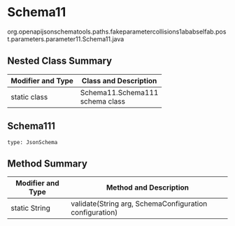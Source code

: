 # Schema11
org.openapijsonschematools.paths.fakeparametercollisions1ababselfab.post.parameters.parameter11.Schema11.java

## Nested Class Summary
| Modifier and Type | Class and Description |
| ----------------- | ---------------------- |
| static class | Schema11.Schema111<br> schema class |

## Schema111
```
type: JsonSchema
```

## Method Summary
| Modifier and Type | Method and Description |
| ----------------- | ---------------------- |
| static String | validate(String arg, SchemaConfiguration configuration) |
